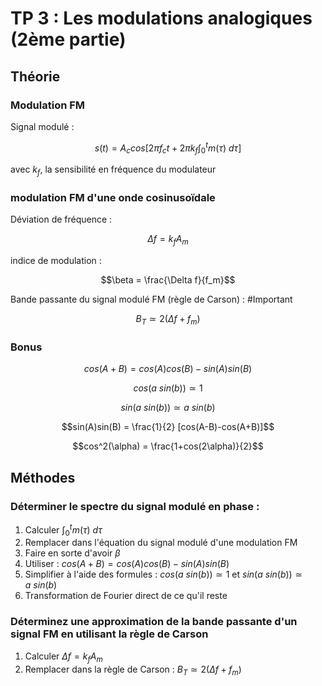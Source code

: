 # TP 3 : Les modulations analogiques (2ème partie)

## Théorie

### Modulation FM

Signal modulé :

$$s(t) = A_c cos\left[ 2\pi f_c t + 2 \pi k_f \int_0^t{m(\tau) \ d\tau} \right]$$

avec $k_f$, la sensibilité en fréquence du modulateur

### modulation FM d'une onde cosinusoïdale

Déviation de fréquence :

$$\Delta f = k_f A_m$$

indice de modulation :

$$\beta = \frac{\Delta f}{f_m}$$

Bande passante du signal modulé FM (règle de Carson) : #Important 

$$B_T \simeq 2(\Delta f + f_m)$$

### Bonus

$$cos(A+B) = cos(A) cos(B)-sin(A)sin(B)$$

$$cos(a \ sin(b)) \simeq 1$$

$$sin(a \ sin(b)) \simeq a \ sin(b)$$

$$sin(A)sin(B) = \frac{1}{2} [cos(A-B)-cos(A+B)]$$

$$cos^2(\alpha) = \frac{1+cos(2\alpha)}{2}$$

## Méthodes

### Déterminer le spectre du signal modulé en phase :
1. Calculer $\int_0^t{m(\tau) \ d\tau}$
2. Remplacer dans l'équation du signal modulé d'une modulation FM
3. Faire en sorte d'avoir $\beta$
4. Utiliser : $cos(A+B) = cos(A) cos(B)-sin(A)sin(B)$
5. Simplifier à l'aide des formules : $cos(a \ sin(b)) \simeq 1$ et $sin(a \ sin(b)) \simeq a \ sin(b)$
6. Transformation de Fourier direct de ce qu'il reste

### Déterminez une approximation de la bande passante d'un signal FM en utilisant la règle de Carson
1. Calculer $\Delta f = k_fA_m$
2. Remplacer dans la règle de Carson : $B_T \simeq 2(\Delta f + f_m)$